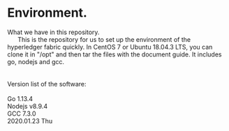 # Environment.
What we have in this repository.
</br>
&nbsp;&nbsp;&nbsp;&nbsp;&nbsp;&nbsp;This is the repository for us to set up the environment of the hyperledger fabric quickly. In CentOS 7 or Ubuntu 18.04.3 LTS, you can clone it in "/opt" and then tar the files with the document guide. It includes go, nodejs and gcc.
</br>
</br>
</br>
Version list of the software:
</br>
</br>
Go 1.13.4
</br>
Nodejs v8.9.4
</br>
GCC 7.3.0
</br>
2020.01.23 Thu
